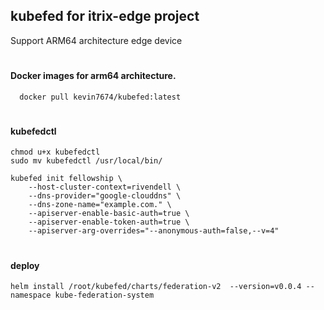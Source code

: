 ## kubefed for itrix-edge project
Support ARM64 architecture edge device

#

#### Docker images for arm64 architecture.
```
  docker pull kevin7674/kubefed:latest
```
#
#### 	kubefedctl
```
chmod u+x kubefedctl
sudo mv kubefedctl /usr/local/bin/
```
```
kubefed init fellowship \
    --host-cluster-context=rivendell \
    --dns-provider="google-clouddns" \
    --dns-zone-name="example.com." \
    --apiserver-enable-basic-auth=true \
    --apiserver-enable-token-auth=true \
    --apiserver-arg-overrides="--anonymous-auth=false,--v=4"
```
#
#### 	deploy
```
helm install /root/kubefed/charts/federation-v2  --version=v0.0.4 --namespace kube-federation-system 
``` 
#
  
  
